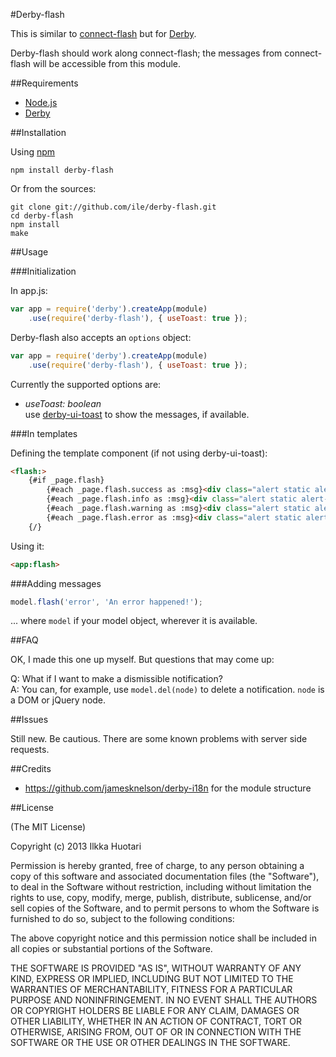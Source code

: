 #Derby-flash

This is similar to [connect-flash](https://github.com/jaredhanson/connect-flash) but for [Derby](http://derbyjs.com/). 

Derby-flash should work along connect-flash; the messages from connect-flash will be accessible from this module.

##Requirements

- [Node.js](http://nodejs.org)
- [Derby](http://derbyjs.com/)


##Installation

Using [npm](https://npmjs.org/)

`npm install derby-flash`

Or from the sources:

```
git clone git://github.com/ile/derby-flash.git
cd derby-flash
npm install
make
```

##Usage

###Initialization

In app.js:

```javascript
var app = require('derby').createApp(module)
	.use(require('derby-flash'), { useToast: true });
```

Derby-flash also accepts an `options` object:

```javascript
var app = require('derby').createApp(module)
	.use(require('derby-flash'), { useToast: true });
```

Currently the supported options are:

- *useToast: boolean*  
	use [derby-ui-toast](https://github.com/ile/derby-ui-toast) to show the messages, if available.

###In templates

Defining the template component (if not using derby-ui-toast):

```html
<flash:>
    {#if _page.flash}
        {#each _page.flash.success as :msg}<div class="alert static alert-success">{{:msg}}</div>{/}
        {#each _page.flash.info as :msg}<div class="alert static alert-info">{{:msg}}</div>{/}
        {#each _page.flash.warning as :msg}<div class="alert static alert-warning">{{:msg}}</div>{/}
        {#each _page.flash.error as :msg}<div class="alert static alert-error">{{:msg}}</div>{/}
    {/}
```

Using it:

```html
<app:flash>

```

###Adding messages

```javascript
model.flash('error', 'An error happened!');

```

... where `model` if your model object, wherever it is available.

##FAQ

OK, I made this one up myself. But questions that may come up:

Q: What if I want to make a dismissible notification?  
A: You can, for example, use `model.del(node)` to delete a notification. `node` is a DOM or jQuery node.

##Issues

Still new. Be cautious. There are some known problems with server side requests.

##Credits

- https://github.com/jamesknelson/derby-i18n for the module structure

##License

(The MIT License)

Copyright (c) 2013 Ilkka Huotari

Permission is hereby granted, free of charge, to any person obtaining a copy of this software and associated documentation files (the "Software"), to deal in the Software without restriction, including without limitation the rights to use, copy, modify, merge, publish, distribute, sublicense, and/or sell copies of the Software, and to permit persons to whom the Software is furnished to do so, subject to the following conditions:

The above copyright notice and this permission notice shall be included in all copies or substantial portions of the Software.

THE SOFTWARE IS PROVIDED "AS IS", WITHOUT WARRANTY OF ANY KIND, EXPRESS OR IMPLIED, INCLUDING BUT NOT LIMITED TO THE WARRANTIES OF MERCHANTABILITY, FITNESS FOR A PARTICULAR PURPOSE AND NONINFRINGEMENT. IN NO EVENT SHALL THE AUTHORS OR COPYRIGHT HOLDERS BE LIABLE FOR ANY CLAIM, DAMAGES OR OTHER LIABILITY, WHETHER IN AN ACTION OF CONTRACT, TORT OR OTHERWISE, ARISING FROM, OUT OF OR IN CONNECTION WITH THE SOFTWARE OR THE USE OR OTHER DEALINGS IN THE SOFTWARE.
